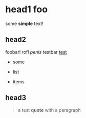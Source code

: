 # head1 **foo**

some **simple** text!

## head2

foobar! rofl _penis_ testbar [test](link)

* some

* list
* items


## head3

> a test **quote**
> with a paragraph
